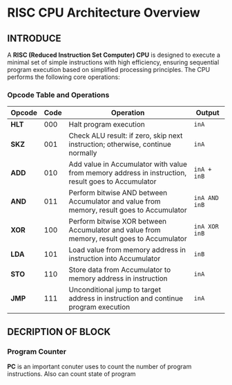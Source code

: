 # RISC CPU Architecture Overview

## INTRODUCE
A **RISC (Reduced Instruction Set Computer) CPU** is designed to execute a minimal set of simple instructions with high efficiency, ensuring sequential program execution based on simplified processing principles. The CPU performs the following core operations:
### Opcode Table and Operations

| Opcode | Code | Operation | Output     |
|--------|------|-----------|------------|
| **HLT** | 000  | Halt program execution                     | `inA`          |
| **SKZ** | 001  | Check ALU result: if zero, skip next instruction; otherwise, continue normally | `inA`          |
| **ADD** | 010  | Add value in Accumulator with value from memory address in instruction, result goes to Accumulator | `inA + inB`     |
| **AND** | 011  | Perform bitwise AND between Accumulator and value from memory, result goes to Accumulator | `inA AND inB`   |
| **XOR** | 100  | Perform bitwise XOR between Accumulator and value from memory, result goes to Accumulator | `inA XOR inB`   |
| **LDA** | 101  | Load value from memory address in instruction into Accumulator | `inB`          |
| **STO** | 110  | Store data from Accumulator to memory address in instruction | `inA`          |
| **JMP** | 111  | Unconditional jump to target address in instruction and continue program execution | `inA`         |

## DECRIPTION OF BLOCK
### Program Counter
**PC** is an important conuter uses to count the number of program instructions. Also can count state of program 

